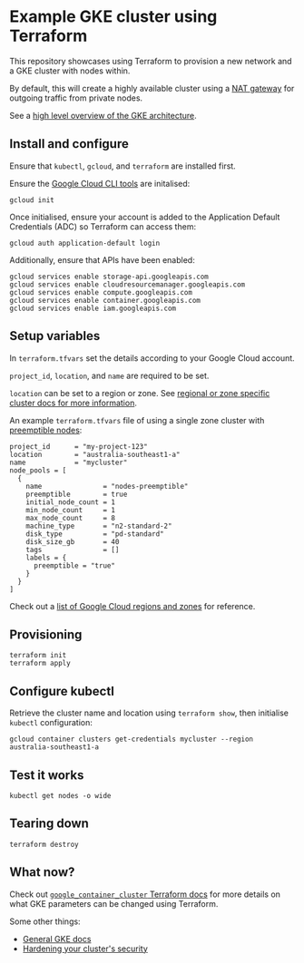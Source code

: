 # Example GKE cluster using Terraform

This repository showcases using Terraform to provision a new network and a GKE cluster with nodes within.

By default, this will create a highly available cluster using a [NAT gateway](https://cloud.google.com/nat/docs/overview#example-gke) for outgoing traffic from private nodes.

See a [high level overview of the GKE architecture](https://cloud.google.com/kubernetes-engine/docs/concepts/cluster-architecture).

## Install and configure

Ensure that `kubectl`, `gcloud`, and `terraform` are installed first.

Ensure the [Google Cloud CLI tools](https://cloud.google.com/sdk/docs/quickstarts) are initalised:

```shell
gcloud init
```

Once initialised, ensure your account is added to the Application Default Credentials (ADC) so Terraform can access them:

```shell
gcloud auth application-default login
```

Additionally, ensure that APIs have been enabled:

```shell
gcloud services enable storage-api.googleapis.com
gcloud services enable cloudresourcemanager.googleapis.com
gcloud services enable compute.googleapis.com
gcloud services enable container.googleapis.com
gcloud services enable iam.googleapis.com
```

## Setup variables

In `terraform.tfvars` set the details according to your Google Cloud account.

`project_id`, `location`, and `name` are required to be set.

`location` can be set to a region or zone. See [regional or zone specific cluster docs for more information](https://cloud.google.com/kubernetes-engine/docs/concepts/types-of-clusters#availability).

An example `terraform.tfvars` file of using a single zone cluster with [preemptible nodes](https://cloud.google.com/compute/docs/instances/preemptible):

```
project_id      = "my-project-123"
location        = "australia-southeast1-a"
name            = "mycluster"
node_pools = [
  {
    name               = "nodes-preemptible"
    preemptible        = true
    initial_node_count = 1
    min_node_count     = 1
    max_node_count     = 8
    machine_type       = "n2-standard-2"
    disk_type          = "pd-standard"
    disk_size_gb       = 40
    tags               = []
    labels = {
      preemptible = "true"
    }
  }
]
```

Check out a [list of Google Cloud regions and zones](https://cloud.google.com/compute/docs/regions-zones) for reference.

## Provisioning

```shell
terraform init
terraform apply
```

## Configure kubectl

Retrieve the cluster name and location using `terraform show`, then initialise `kubectl` configuration:

```shell
gcloud container clusters get-credentials mycluster --region australia-southeast1-a
```

## Test it works

```shell
kubectl get nodes -o wide
```

## Tearing down

```shell
terraform destroy
```

## What now?

Check out [`google_container_cluster` Terraform docs](https://www.terraform.io/docs/providers/google/r/container_cluster.html) 
for more details on what GKE parameters can be changed using Terraform.

Some other things:
* [General GKE docs](https://cloud.google.com/kubernetes-engine/docs)
* [Hardening your cluster's security](https://cloud.google.com/kubernetes-engine/docs/how-to/hardening-your-cluster)
